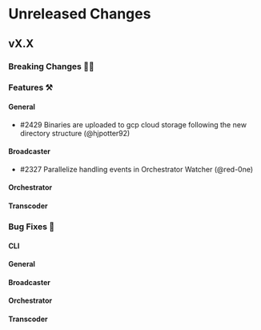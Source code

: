 # Unreleased Changes

## vX.X

### Breaking Changes 🚨🚨

### Features ⚒

#### General
- \#2429 Binaries are uploaded to gcp cloud storage following the new directory structure (@hjpotter92)

#### Broadcaster
- \#2327 Parallelize handling events in Orchestrator Watcher (@red-0ne)

#### Orchestrator

#### Transcoder

### Bug Fixes 🐞

#### CLI

#### General

#### Broadcaster

#### Orchestrator

#### Transcoder
